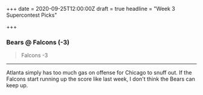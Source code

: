 +++
date = 2020-09-25T12:00:00Z
draft = true
headline = "Week 3 Supercontest Picks"

+++
### Bears @ Falcons (-3)

> Falcons -3

***

Atlanta simply has too much gas on offense for Chicago to snuff out. If the Falcons start running up the score like last week, I don't think the Bears can keep up. 